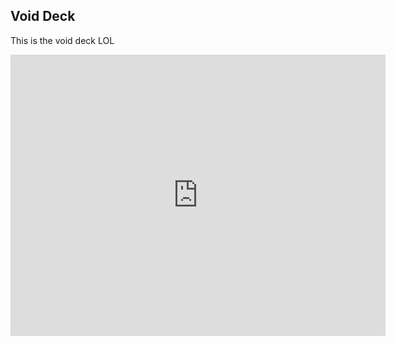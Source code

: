 ## Void Deck

This is the void deck LOL

<iframe src="https://www.google.com/maps/embed?pb=!4v1544068456966!6m8!1m7!1sCAoSLEFGMVFpcE4wSDZfR3RRYXhPZ1VBblpWUklBc2tveEZxRXhQcEcxdHdGQnRy!2m2!1d1.3595439665353741!2d103.95627854013868!3f96!4f0!5f0.7820865974627469" width="600" height="450" frameborder="0" style="border:0" allowfullscreen></iframe>
